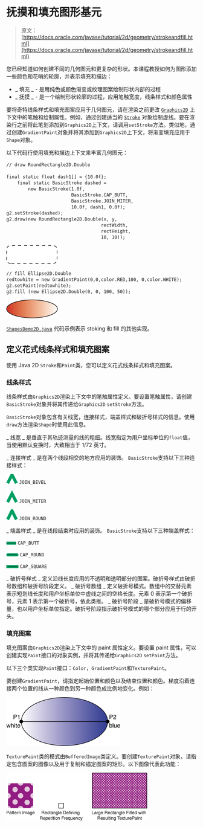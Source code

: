 # 抚摸和填充图形基元

> 原文： [https://docs.oracle.com/javase/tutorial/2d/geometry/strokeandfill.html](https://docs.oracle.com/javase/tutorial/2d/geometry/strokeandfill.html)

您已经知道如何创建不同的几何图元和更复杂的形状。本课程教授如何为图形添加一些颜色和花哨的轮廓，并表示填充和描边：

*   _ 填充 _ - 是用纯色或颜色渐变或纹理图案绘制形状内部的过程
*   _ 抚摸 _ - 是一个绘制形状轮廓的过程，应用笔触宽度，线条样式和颜色属性

要将奇特线条样式和填充图案应用于几何图元，请在渲染之前更改 [`Graphics2D`](https://docs.oracle.com/javase/8/docs/api/java/awt/Graphics2D.html) 上下文中的笔触和绘制属性。例如，通过创建适当的 [`Stroke`](https://docs.oracle.com/javase/8/docs/api/java/awt/Stroke.html) 对象绘制虚线。要在渲染行之前将此笔划添加到`Graphics2D`上下文，请调用`setStroke`方法。类似地，通过创建`GradientPaint`对象并将其添加到`Graphics2D`上下文，将渐变填充应用于`Shape`对象。

以下代码行使用填充和描边上下文来丰富几何图元：

```
// draw RoundRectangle2D.Double

final static float dash1[] = {10.0f};
    final static BasicStroke dashed =
        new BasicStroke(1.0f,
                        BasicStroke.CAP_BUTT,
                        BasicStroke.JOIN_MITER,
                        10.0f, dash1, 0.0f);
g2.setStroke(dashed);
g2.draw(new RoundRectangle2D.Double(x, y,
                                   rectWidth,
                                   rectHeight,
                                   10, 10));

```

![Dashed rounded rectangle](img/4ad6995d4cd9a952f1607f9eead72907.jpg)

```
// fill Ellipse2D.Double
redtowhite = new GradientPaint(0,0,color.RED,100, 0,color.WHITE);
g2.setPaint(redtowhite);
g2.fill (new Ellipse2D.Double(0, 0, 100, 50));

```

![Polygon filled with gradient color](img/48798a19dd87ecb122bfdf7e494e65d1.jpg)

[`ShapesDemo2D.java`](examples/ShapesDemo2D.java) 代码示例表示 stoking 和 fill 的其他实现。

## 定义花式线条样式和填充图案

使用 Java 2D `Stroke`和`Paint`类，您可以定义花式线条样式和填充图案。

### 线条样式

线条样式由`Graphics2D`渲染上下文中的笔触属性定义。要设置笔触属性，请创建`BasicStroke`对象并将其传递给`Graphics2D` `setStroke`方法。

`BasicStroke`对象包含有关线宽，连接样式，端盖样式和破折号样式的信息。使用`draw`方法渲染`Shape`时使用此信息。

_ 线宽 _ 是垂直于其轨迹测量的线的粗细。线宽指定为用户坐标单位的`float`值，当使用默认变换时，大致相当于 1/72 英寸。

_ 连接样式 _ 是在两个线段相交的地方应用的装饰。 `BasicStroke`支持以下三种连接样式：

![Join bevel stroke style](img/00820c62bd27f5624c9cae9551ac10e8.jpg) `JOIN_BEVEL`

![Join miter stroke style](img/7088cb288a873ab5a0aa575fc13f9f47.jpg) `JOIN_MITER`

![Join round stroke style](img/2b3970c32cd6fc4a898699e974832927.jpg) `JOIN_ROUND`

_ 端盖样式 _ 是在线段结束时应用的装饰。 `BasicStroke`支持以下三种端盖样式：

![Butt end-cap style](img/eee5947182e6d5b02b6f449fcd61ae01.jpg) `CAP_BUTT`

![Round end-cap style](img/88c0e509cfe1c912bfd1bb6380e5df06.jpg) `CAP_ROUND`

![Square end-cap style](img/6277f8f7f82c72f4eb2e5e2ae4eca22b.jpg) `CAP_SQUARE`

_ 破折号样式 _ 定义沿线长度应用的不透明和透明部分的图案。破折号样式由破折号数组和破折号阶段定义。 _ 破折号数组 _ 定义破折号模式。数组中的交替元素表示短划线长度和用户坐标单位中虚线之间的空格长度。元素 0 表示第一个破折号，元素 1 表示第一个破折号，依此类推。 _ 破折号阶段 _ 是破折号模式的偏移量，也以用户坐标单位指定。破折号阶段指示破折号模式的哪个部分应用于行的开头。

### 填充图案

填充图案由`Graphics2D`渲染上下文中的 paint 属性定义。要设置 paint 属性，可以创建实现`Paint`接口的对象实例，并将其传递给`Graphics2D` `setPaint`方法。

以下三个类实现`Paint`接口：`Color`，`GradientPaint`和`TexturePaint`。

要创建`GradientPaint`，请指定起始位置和颜色以及结束位置和颜色。梯度沿着连接两个位置的线从一种颜色到另一种颜色成比例地变化。例如：

![Gradient filling](img/156e27ca8b2f2d9ed9730e41e548101c.jpg)

`TexturePaint`类的模式由`BufferedImage`类定义。要创建`TexturePaint`对象，请指定包含图案的图像以及用于复制和锚定图案的矩形。以下图像代表此功能：

![Using a texture to fill a rectangle](img/ff586462372ec8b435991f61edf9b928.jpg)